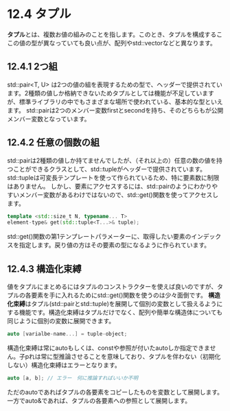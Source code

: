 # 12.4 タプル
**タプル**とは、複数お値の組みのことを指します。このとき、タプルを構成するここの値の型が異なっていても良い点が、配列やstd::vectorなどと異なります。

## 12.4.1 2つ組
std::pair<T, U> は2つの値の組を表現するための型で、<utility>ヘッダーで提供されています。2種類の値しか格納できないためタプルとしては機能が不足していますが、標準ライブラリの中でもさまざまな場所で使われている、基本的な型といえます。
std::pairは2つのメンバー変数firstとsecondを持ち、そのどちらもが公開メンバー変数となっています。

## 12.4.2 任意の個数の組
std::pairは2種類の値しか持てませんでしたが、（それ以上の）任意の数の値を持つことができるクラスとして、std::tupleが<typle>ヘッダーで提供されています。std::tupleは可変長テンプレートを使って作られているため、特に要素数に制限はありません。
しかし、要素にアクセスするには、std::pairのようにわかりやすいメンバー変数があるわけではないので、std::get()関数を使ってアクセスします。
```C++
template <std::size_t N, typename... T>
element-type& get(std::tuple<T...>& tuple);
```

std::get()関数の第1テンプレートパラメーターに、取得したい要素のインデックスを指定します。戻り値の方はその要素の型になるように作られています。

## 12.4.3 構造化束縛
値をタプルにまとめるにはタプルのコンストラクターを使えば良いのですが、タプルの各要素を手に入れるためにstd::get()関数を使うのは少々面倒です。
**構造化束縛**はタプル(std::pairとstd::tuple)を展開して個別の変数として扱えるようにする機能です。構造化束縛はタプルだけでなく、配列や簡単な構造体についても同じように個別の変数に展開できます。

```C++
auto [varialbe-name...] = tuple-object;
```

構造化束縛は常にautoもしくは、constや参照が付いたautoしか指定できません。子pれは常に型推論させることを意味しており、タプルを伴わない（初期化しない）構造化束縛はエラーとなります。

```C++
auto [a, b]; // エラー　何に推論すればいいか不明
```
ただのautoであればタプルの各要素をコピーしたものを変数として展開します。一方でauto&であれば、タプルの各要素への参照として展開します。
